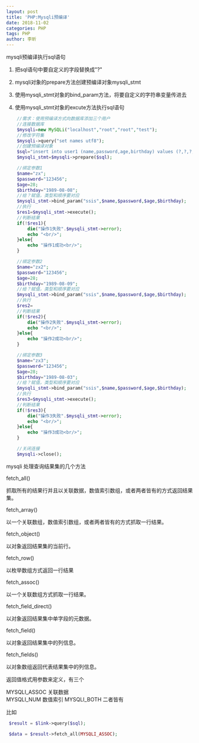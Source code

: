 ```yaml
---
layout: post
title: 'PHP:Mysqli预编译'
date: 2018-11-02
categories: PHP
tags: PHP
author: 李昕
---
```


mysqli预编译执行sql语句

1. 把sql语句中要自定义的字段替换成"?"

2. mysqli对象的prepare方法创建预编译对象mysqli_stmt

3. 使用mysqli_stmt对象的bind_param方法，将要自定义的字符串变量传进去

4. 使用mysqli_stmt对象的excute方法执行sql语句

```php
    //需求：使用预编译方式向数据库添加三个用户
    //连接数据库
    $mysqli=new MySQLi("localhost","root","root","test");
    //修改字符集
    $mysqli->query("set names utf8");
    //创建预编译对象
    $sql="insert into user1 (name,password,age,birthday) values (?,?,?,?)";
    $mysqli_stmt=$mysqli->prepare($sql);

    //绑定参数1
    $name="zx";
    $password="123456";
    $age=28;
    $birthday="1989-08-08";
    //给？赋值，类型和顺序要对应
    $mysqli_stmt->bind_param("ssis",$name,$password,$age,$birthday);
    //执行
    $res1=$mysqli_stmt->execute();
    //判断结果
    if(!$res1){
        die("操作1失败".$mysqli_stmt->error);
        echo "<br/>";
    }else{
        echo "操作1成功<br/>";
    }

    //绑定参数2
    $name="zx2";
    $password="123456";
    $age=28;
    $birthday="1989-08-09";
    //给？赋值，类型和顺序要对应
    $mysqli_stmt->bind_param("ssis",$name,$password,$age,$birthday);
    //执行
    $res2= 
    //判断结果
    if(!$res2){
        die("操作2失败".$mysqli_stmt->error);
        echo "<br/>";
    }else{
        echo "操作2成功<br/>";
    }

    //绑定参数3
    $name="zx3";
    $password="123456";
    $age=28;
    $birthday="1989-08-03";
    //给？赋值，类型和顺序要对应
    $mysqli_stmt->bind_param("ssis",$name,$password,$age,$birthday);
    //执行
    $res3=$mysqli_stmt->execute();
    //判断结果
    if(!$res3){
        die("操作3失败".$mysqli_stmt->error);
        echo "<br/>";
    }else{
        echo "操作3成功<br/>";
    }

    //关闭连接
    $mysqli->close();
```

mysqli 处理查询结果集的几个方法

fetch_all() 

抓取所有的结果行并且以关联数据，数值索引数组，或者两者皆有的方式返回结果集。

fetch_array()

以一个关联数组，数值索引数组，或者两者皆有的方式抓取一行结果。

fetch_object() 

以对象返回结果集的当前行。

fetch_row() 

以枚举数组方式返回一行结果

fetch_assoc() 

以一个关联数组方式抓取一行结果。

fetch_field_direct() 

以对象返回结果集中单字段的元数据。

fetch_field() 

以对象返回结果集中的列信息。

fetch_fields()

以对象数组返回代表结果集中的列信息。

返回值格式用参数来定义，有三个

MYSQLI_ASSOC        关联数据	
MYSQLI_NUM		    数值索引
MYSQLI_BOTH	    	二者皆有

比如

```php
 $result = $link->query($sql);

 $data = $result->fetch_all(MYSQLI_ASSOC);

```